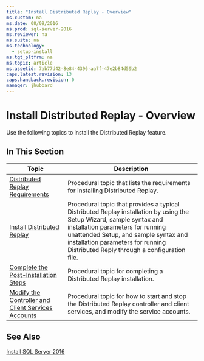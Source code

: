 ```yaml
---
title: "Install Distributed Replay - Overview"
ms.custom: na
ms.date: 08/09/2016
ms.prod: sql-server-2016
ms.reviewer: na
ms.suite: na
ms.technology: 
  - setup-install
ms.tgt_pltfrm: na
ms.topic: article
ms.assetid: 7ab77d42-8e84-4396-aa7f-47e2b84d59b2
caps.latest.revision: 13
caps.handback.revision: 0
manager: jhubbard
---
```

# Install Distributed Replay - Overview
Use the following topics to install the Distributed Replay feature.  
  
## In This Section  
  
|Topic|Description|  
|-----------|-----------------|  
|[Distributed Replay Requirements](../../Topics/TopicNameNotContainA/Distributed-Replay-Requirements.md)|Procedural topic that lists the requirements for installing Distributed Replay.|  
|[Install Distributed Replay](../../Topics/TopicNameNotContainA/Install-Distributed-Replay.md)|Procedural topic that provides a typical Distributed Replay installation by using the Setup Wizard, sample syntax and installation parameters for running unattended Setup, and sample syntax and installation parameters for running Distributed Reply through a configuration file.|  
|[Complete the Post-Installation Steps](../../Topics/TopicNameNotContainA/Complete-the-Post-Installation-Steps.md)|Procedural topic for completing a Distributed Replay installation.|  
|[Modify the Controller and Client Services Accounts](../../Topics/TopicNameNotContainA/Modify-the-Controller-and-Client-Services-Accounts.md)|Procedural topic for how to start and stop the Distributed Replay controller and client services, and modify the service accounts.|  
  
## See Also  
 [Install SQL Server 2016](../../Topics/TopicNameNotContainA/Install-SQL-Server-2016.md)